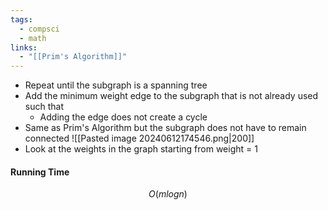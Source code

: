 ```yaml
---
tags:
  - compsci
  - math
links:
  - "[[Prim's Algorithm]]"
---
```

- Repeat until the subgraph is a spanning tree
- Add the minimum weight edge to the subgraph that is not already used such that
	- Adding the edge does not create a cycle
- Same as Prim's Algorithm but the subgraph does not have to remain connected
![[Pasted image 20240612174546.png|200]]
- Look at the weights in the graph starting from weight = 1
#### Running Time
$$O(mlogn)$$

